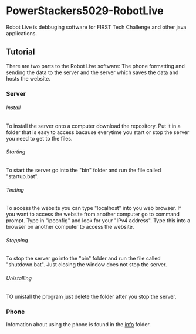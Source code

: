 # PowerStackers5029-RobotLive

Robot Live is debbuging software for FIRST Tech Challenge and other java applications.

## Tutorial

There are two parts to the Robot Live software: The phone formatting and sending the data to the server and the server which saves the data and hosts the website.

### Server

###### Install

To install the server onto a computer download the repository. Put it in a folder that is easy to access bacause everytime you start or stop the server you need to get to the files.

###### Starting

To start the server go into the "bin" folder and run the file called "startup.bat".

###### Testing

To access the website you can type "localhost" into you web browser. If you want to access the website from another computer go to command prompt. Type in "ipconfig" and look for your "IPv4 address". Type this into a browser on another computer to access the website.

###### Stopping

To stop the server go into the "bin" folder and run the file called "shutdown.bat". Just closing the window does not stop the server. 

###### Unistalling

TO unistall the program just delete the folder after you stop the server.

### Phone

Infomation about using the phone is found in the [info](/info/README.md) folder.
